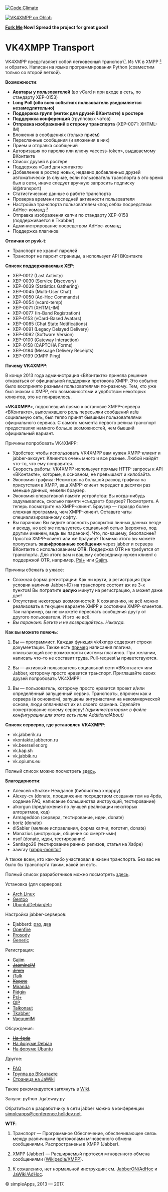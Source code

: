 [![Code Climate](https://codeclimate.com/github/mrDoctorWho/vk4xmpp/badges/gpa.svg)](https://codeclimate.com/github/mrDoctorWho/vk4xmpp)

[![VK4XMPP on Ohloh](https://www.openhub.net/p/vk4xmpp/widgets/project_partner_badge.gif)](https://www.openhub.net/p/vk4xmpp)

**[Fork Me](https://github.com/mrDoctorWho/vk4xmpp/fork) Now! Spread the project for great good!**


VK4XMPP Transport
======

VK4XMPP представляет собой легковесный транспорт[¹](https://github.com/mrDoctorWho/vk4xmpp#wtf). Из VK в XMPP [²](https://github.com/mrDoctorWho/vk4xmpp#wtf) и обратно. Написан на языке программирования Python (совместим только со второй веткой).


**<a name="features"></a>Возможности**:
* **Аватары у пользователей** (во vCard и при входе в сеть, по стандарту XEP-0153)
* **Long Poll (обо всех событиях пользователь уведомляется незамедлительно)**
* **Поддержка групп (меток для друзей ВКонтакте) в ростере**
* **Поддержка конференций** (групповых чатов)
* **Отправка изображений в сторону транспорта** (XEP-0071: XHTML-IM)
* Вложения в сообщениях (только приём)
* Пересланные сообщения (и вложения в них)
* Прием и отправка сообщений
* Авторизация по паролю или ключу «access-token», выдаваемому ВКонтакте
* Список друзей в ростере
* Поддержка vCard для контактов
* Добавление в ростер новых, недавно добавленных друзей автоматически (в случае, если пользователь транспорта в это время был в сети, иначе следует вручную запросить подписку id@transport)
* Статистические данные о работе транспорта
* Проверка времени последней активности пользователя
* Настройка транспорта пользователем «под себя» посредством AdHoc-команд [³](https://github.com/mrDoctorWho/vk4xmpp#wtf)
* Отправка изображения капчи по стандарту XEP-0158 (поддерживается в Tkabber)
* Администрирование посредством AdHoc-команд
* Поддержка плагинов

**Отличия от pyvk-t**:
* Транспорт не хранит паролей
* Транспорт не парсит страницы, а использует API ВКонтакте

**<a name="xep"></a>Список поддерживаемых XEP**:

* XEP-0012 (Last Activity)
* XEP-0030 (Service Discovery)
* XEP-0039 (Statistics Gathering)
* XEP-0045 (Multi-User Chat)
* XEP-0050 (Ad-Hoc Commands)
* XEP-0054 (vcard-temp)
* XEP-0071 (XHTML-IM)
* XEP-0077 (In-Band Registration)
* XEP-0153 (vCard-Based Avatars)
* XEP-0085 (Chat State Notifications)
* XEP-0091 (Legacy Delayed Delivery)
* XEP-0092 (Software Version)
* XEP-0100 (Gateway Interaction)
* XEP-0158 (CAPTCHA Forms)
* XEP-0184 (Message Delivery Receipts)
* XEP-0199 (XMPP Ping)

**Почему VK4XMPP**:

В конце 2013 года администрация «ВКонтакте» приняла решение отказаться от официальной поддержки протокола XMPP.
Это событие было воспринято разными пользователями по-разному. Тем, кто уже был знаком с XMPP, его возможностями и удобством некоторых клиентов, это не понравилось.

«**VK4XMPP**», подоспевший прямо к остановке XMPP-сервера «ВКонтакте», выполнявшего роль пересылки сообщений из/в социальную сеть, был тепло принят бывшими пользователями официального сервиса. С самого момента первого релиза транспорт предоставлял намного больше возможностей, чем бывший официальный вариант.

Причины попробовать VK4XMPP:

* Удобство: чтобы использовать VK4XMPP вам нужен XMPP-клиент и jabber-аккаунт. Клиентов очень много и все разные. Любой найдёт что-то, что ему понравится.
* Скорость работы: VK4XMPP использует прямые HTTP-запросы к API «ВКонтакте», которые, в основном, не превышают и килобайта.
* Экономия трафика: Несмотря на большой расход трафика на присутствия в XMPP, ваш XMPP-клиент передаст в десятки раз меньше данных, нежели браузер.
* Экономия оперативной памяти устройства: Вы когда-нибудь задумывались, сколько памяти «съедает» браузер? Посмотрите. А теперь посмотрите на XMPP-клиент. Браузер — гораздо более сложная программа, чем XMPP-клиент. Оставьте чаты специализированному софту.
* Вы параноик: Вы видите опасность раскрытия личных данных везде и всюду, но всё же пользуетесь социальной сетью (вероятно, под другим именем, ведь вы параноик). Что, по-вашему, безопаснее? Простой XMPP-клиент или же браузер? Помимо этого вы можете пропускать **зашифрованные сообщения** через jabber и сервера ВКонтакте с использованием **OTR**. Поддержка OTR не требуется от транспорта. Для этого вам и вашему собеседнику нужен клиент с поддержкой OTR, например, [Psi+](http://psi-plus.com) или [Gajim](http://gajim.org).

Причины сбежать в ужасе:

* Сложная форма регистрации: Как ни крути, а регистрация (при условии наличия Jabber-ID) на транспорте состоит аж из 3-х пунктов! Вы потратите **целую** минуту на регистрацию, а может даже две!
* Отсутствие некоторых возможностей: К сожалению, не всё можно реализовать в текущем варианте XMPP и состоянии XMPP-клиентов. Так например, вы не сможете переслать сообщения другу от другого пользователя. И это не всё.
* *Вы параноик: Бегите и не возвращайтесь. Никогда.*

**Как вы можете помочь**:

1. Вы — программист. Каждая функция vk4xmpp содержит строки документации. Также есть [пример](https://github.com/mrDoctorWho/vk4xmpp/blob/master/extensions/.example.py) написания плагина, описывающий все возможности системы плагинов. При желании, написать что-то не составит труда. Pull-request'ы приветствуются.

2. Вы — активный пользователь социальной сети «ВКонтакте» или Jabber, которому просто нравится транспорт. Приглашайте своих друзей попробовать VK4XMPP!

3. Вы — пользователь, которому просто нравится проект и/или определённый запущенный сервис. Транспорты, впрочем как и сервера (в основном), запущены энтузиастами на некоммерческой основе, люди оплачивают их из своего кармана. Сделайте пожертвование своему серверу! *(администраторам: в файле конфигурации для этого есть поле AdditionalAbout)*


<a name="servers"></a>**Список серверов, где установлен VK4XMPP**:

* vk.jabberik.ru
* vkontakte.jabberon.ru
* vk.beerseller.org
* vk.kap.sh
* vk.jabbik.ru
* vk.opiums.eu

Полный список можно посмотреть [здесь](http://xmppserv.ru/xmpp-monitor).


<a name="thanks"></a>**Благодарности**:

* Алексей «Snake» Нежданов (библиотека xmpppy)
* Alexey-cv (donate, продвижение посредством создания тем на 4pda, содание FAQ, написание большинства инструкций, тестирование)
* alkorgun (предложения по лучшей реализации некоторых алгоритмов, код)
* Armageddon (сервера, тестирование, идеи, donate)
* boriz (donate)
* diSabler (мелкие исправления, форма капчи, логотип, donate)
* Manazius (инструкции, общение со смертными)
* nsof (donate, идеи, тестирование)
* Santiago26 (тестирование ранних релизов, статья на Хабре)
* aawray ([xmpp-monitor](https://github.com/aawray/xmpp-monitor))

А также всем, кто как-либо участвовал в жизни транспорта. Без вас не было бы транспорта таким, какой он есть.

Полный список разработчиков можно посмотреть [здесь](https://github.com/mrDoctorWho/vk4xmpp/graphs/contributors).

<a name="installation"></a>Установка (для серверов):

* [Arch Linux](https://github.com/mrDoctorWho/vk4xmpp/wiki/Установка-на-ArchLinux-с-Prosody)
* [Gentoo](http://blog.stv-fian.ru/?p=375)
* [Ubuntu/Debian/etc](https://github.com/mrDoctorWho/vk4xmpp/wiki/Установка-(для-серверов))


<a name="configure"></a>Настройка jabber-серверов:

* Ejabberd: [раз](https://github.com/mrDoctorWho/vk4xmpp/wiki/Установка-(только-для-серверов)), [два](http://nixman.info/?p=2315)
* [Openfire](http://ky0uraku.livejournal.com/79921.html)
* [Prosody](https://github.com/mrDoctorWho/vk4xmpp/wiki/Установка-VK4XMPP-на-Prosody)
* [Generic](http://dsy.name/?q=vk4xmpp)


<a name="register"></a>Регистрация:

* ~~[Gajim](http://xmppserv.ru/gajim/)~~
* ~~[JasmineIM](http://xmppserv.ru/jasmine/)~~
* ~~[Jimm](http://xmppserv.ru/jimm/)~~
* [jTalk](http://is.gd/pZt5gz)
* ~~[Kopete](http://xmppserv.ru/kopete/)~~
* [Miranda](http://is.gd/5dAduL)
* ~~[Pidgin](http://xmppserv.ru/pidgin/)~~
* [Psi+](http://is.gd/VwlK5R)
* [QIP](http://is.gd/xrjvfF)
* [Talkonaut](http://is.gd/OxJdMK)
* [Tkabber](http://dsy.name/?q=vk4xmpp)
* ~~[VacuumIM](http://xmppserv.ru/vacuum/)~~


<a name="talk"></a>Обсуждения:

* ~~[На 4pda](http://is.gd/t10ZIc)~~
* [На форуме Debian](http://debianforum.ru/index.php?topic=6037)
* [На форуме Ubuntu](http://forum.ubuntu.ru/index.php?topic=230041)


<a name="other"></a>Другое:
* [FAQ](http://is.gd/qqCI81)
* [Группа во ВКонтакте](https://vk.com/vk4xmpp)
* [Страница на JaWiki](http://jawiki.ru/Vk4xmpp)

Также рекомендуется заглянуть в [Wiki](https://github.com/mrDoctorWho/vk4xmpp/wiki/).

Запуск:
python ./gateway.py

Обратиться к разработчику в сети jabber можно в конференции simpleapps@conference.helldev.net.

**<a name="wtf"></a>WTF**:

1. Транспорт — Программное Обеспечение, обеспечивающее связь между различными протоколами мгновенного обмена сообщениями. Распространены в XMPP (Jabber).

2. XMPP (Jabber) — Расширяемый протокол мгновенного обмена сообщениями ([Wikipedia/XMPP](https://wikipedia.org/wiki/XMPP)).

3. К сожалению, нет нормальной инструкции; см. [JabberON/AdHoc](http://jabberon.ru/articles/2015/03/18/транспорт-вконтакте-дополнительные-команды/) и [JaWiki/AdHoc](http://jawiki.ru/Adhoc).

© simpleApps, 2013 — 2017.
